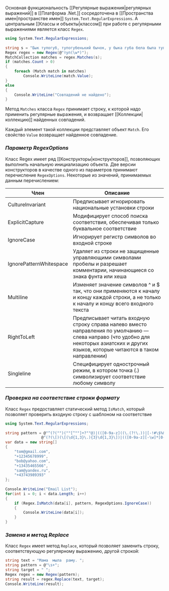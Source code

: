Основная функциональность [[Регулярные выражения|регулярных выражений]] в [[Платформа .Net.]] сосредоточена в [[Пространства имен|пространстве имен]] `System.Text.RegularExpressions`. А центральным [[Классы и объекты|классом]] при работе с регулярными выражениями является класс `Regex`.

```cs
using System.Text.RegularExpressions;
 
string s = "Бык тупогуб, тупогубенький бычок, у быка губа бела была тупа";
Regex regex = new Regex(@"туп(\w*)");
MatchCollection matches = regex.Matches(s);
if (matches.Count > 0)
{
    foreach (Match match in matches)
        Console.WriteLine(match.Value);
}
else
{
    Console.WriteLine("Совпадений не найдено");
}
```

Метод `Matches` класса `Regex` принимает строку, к которой надо применить регулярные выражения, и возвращает [[Коллекции|коллекцию]] найденных совпадений.

Каждый элемент такой коллекции представляет объект `Match`. Его свойство `Value` возвращает найденное совпадение.

### *Параметр RegexOptions*

Класс Regex имеет ряд [[Конструкторы|конструкторов]], позволяющих выполнить начальную инициализацию объекта. Две версии конструкторов в качестве одного из параметров принимают перечисление `RegexOptions`. Некоторые из значений, принимаемых данным перечислением:

|**Член**|**Описание**|
|---|---|
|CultureInvariant|Предписывает игнорировать национальные установки строки|
|ExplicitCapture|Модифицирует способ поиска соответствия, обеспечивая только буквальное соответствие|
|IgnoreCase|Игнорирует регистр символов во входной строке|
|IgnorePatternWhitespace|Удаляет из строки не защищенные управляющими символами пробелы и разрешает комментарии, начинающиеся со знака фунта или хеша|
|Multiline|Изменяет значение символов ^ и $ так, что они применяются к началу и концу каждой строки, а не только к началу и концу всего входного текста|
|RightToLeft|Предписывает читать входную строку справа налево вместо направления по умолчанию — слева направо (что удобно для некоторых азиатских и других языков, которые читаются в таком направлении)|
|Singleline|Специфицирует однострочный режим, в котором точка (.) символизирует соответствие любому символу|
### *Проверка на соответствие строки формату*

Класс `Regex` предоставляет статический метод `IsMatch`, который позволяет проверить входную строку с шаблоном на соответствие

```cs
using System.Text.RegularExpressions;
 
string pattern = @"^(?("")(""[^""]+?""@)|(([0-9a-z]((\.(?!\.))|[-!#\$%&'\*\+/=\?\^`\{\}\|~\w])*)(?<=[0-9a-z])@))" +
                @"(?(\[)(\[(\d{1,3}\.){3}\d{1,3}\])|(([0-9a-z][-\w]*[0-9a-z]*\.)+[a-z0-9]{2,17}))$";
var data = new string[]
{
    "tom@gmail.com",
    "+12345678999",
    "bob@yahoo.com",
    "+13435465566",
    "sam@yandex.ru",
    "+43743989393"
};
 
Console.WriteLine("Email List");
for(int i = 0; i < data.Length; i++)
{
    if (Regex.IsMatch(data[i], pattern, RegexOptions.IgnoreCase))
    {
        Console.WriteLine(data[i]);
    }
}
```
### *Замена и метод Replace*

Класс `Regex` имеет метод `Replace`, который позволяет заменить строку, соответствующую регулярному выражению, другой строкой:

```cs
string text = "Мама  мыла  раму. ";
string pattern = @"\s+";
string target = " ";
Regex regex = new Regex(pattern);
string result = regex.Replace(text, target);
Console.WriteLine(result);
```
